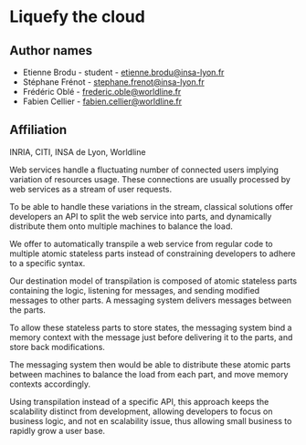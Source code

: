# Liquefy the cloud

## Author names

+ Etienne Brodu - student - etienne.brodu@insa-lyon.fr
+ Stéphane Frénot - stephane.frenot@insa-lyon.fr
+ Frédéric Oblé - frederic.oble@worldline.fr
+ Fabien Cellier - fabien.cellier@worldline.fr

## Affiliation
INRIA, CITI, INSA de Lyon, Worldline

Web services handle a fluctuating number of connected users implying variation of resources usage.
These connections are usually processed by web services as a stream of user requests.

To be able to handle these variations in the stream, classical solutions offer developers an API to split the web service into parts, and dynamically distribute them onto multiple machines to balance the load.

We offer to automatically transpile a web service from regular code to multiple atomic stateless parts instead of constraining developers to adhere to a specific syntax.

Our destination model of transpilation is composed of atomic stateless parts containing the logic, listening for messages, and sending modified messages to other parts.
A messaging system delivers messages between the parts.

To allow these stateless parts to store states, the messaging system bind a memory context with the message just before delivering it to the parts, and store back modifications.

The messaging system then would be able to distribute these atomic parts between machines to balance the load from each part, and move memory contexts accordingly.

Using transpilation instead of a specific API, this approach keeps the scalability distinct from development, allowing developers to focus on business logic, and not en scalability issue, thus allowing small business to rapidly grow a user base.